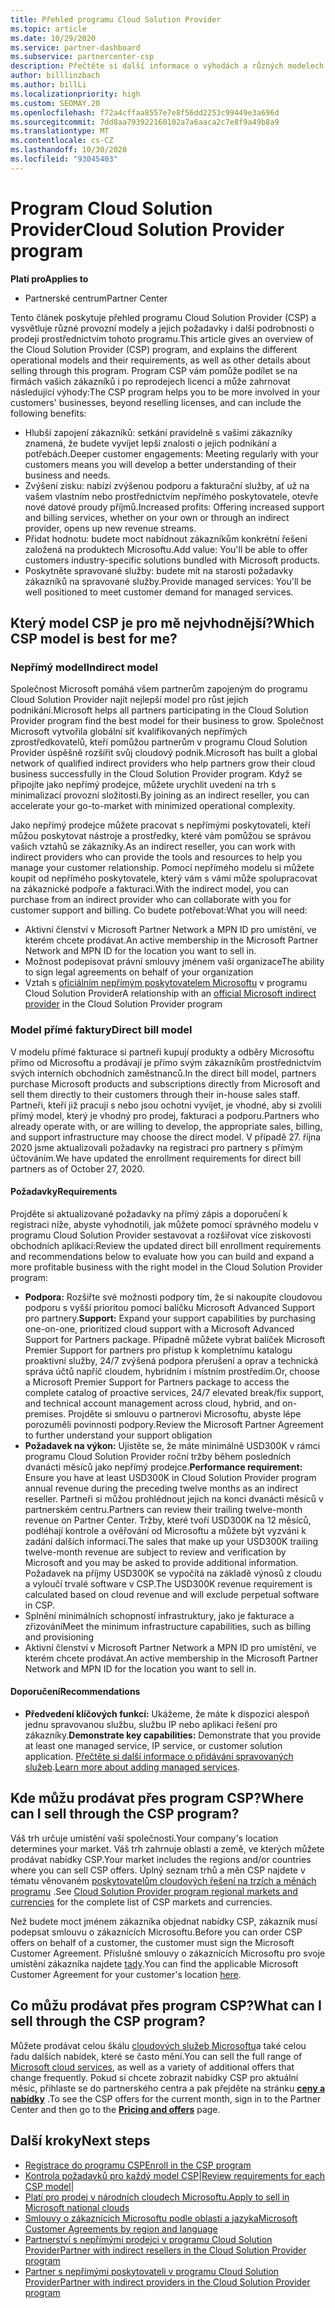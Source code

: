 ```yaml
---
title: Přehled programu Cloud Solution Provider
ms.topic: article
ms.date: 10/29/2020
ms.service: partner-dashboard
ms.subservice: partnercenter-csp
description: Přečtěte si další informace o výhodách a různých modelech v programu Cloud Solution Provider (CSP), které vám pomůžou dosáhnout vaší firmy s novými zákazníky a novými znalostmi.
author: billlinzbach
ms.author: billLi
ms.localizationpriority: high
ms.custom: SEOMAY.20
ms.openlocfilehash: f72a4cffaa8557e7e8f56dd2253c99449e3a696d
ms.sourcegitcommit: 7dd8aa793922160102a7a6aaca2c7e8f9a49b8a9
ms.translationtype: MT
ms.contentlocale: cs-CZ
ms.lasthandoff: 10/30/2020
ms.locfileid: "93045403"
---
```

# <a name="cloud-solution-provider-program"></a><span data-ttu-id="99e44-103">Program Cloud Solution Provider</span><span class="sxs-lookup"><span data-stu-id="99e44-103">Cloud Solution Provider program</span></span> 

<span data-ttu-id="99e44-104">**Platí pro**</span><span class="sxs-lookup"><span data-stu-id="99e44-104">**Applies to**</span></span>

- <span data-ttu-id="99e44-105">Partnerské centrum</span><span class="sxs-lookup"><span data-stu-id="99e44-105">Partner Center</span></span>

<span data-ttu-id="99e44-106">Tento článek poskytuje přehled programu Cloud Solution Provider (CSP) a vysvětluje různé provozní modely a jejich požadavky i další podrobnosti o prodeji prostřednictvím tohoto programu.</span><span class="sxs-lookup"><span data-stu-id="99e44-106">This article gives an overview of the Cloud Solution Provider (CSP) program, and explains the different operational models and their requirements, as well as other details about selling through this program.</span></span>  <span data-ttu-id="99e44-107">Program CSP vám pomůže podílet se na firmách vašich zákazníků i po reprodejech licencí a může zahrnovat následující výhody:</span><span class="sxs-lookup"><span data-stu-id="99e44-107">The CSP program helps you to be more involved in your customers' businesses, beyond reselling licenses, and can include the following benefits:</span></span> 

- <span data-ttu-id="99e44-108">Hlubší zapojení zákazníků: setkání pravidelně s vašimi zákazníky znamená, že budete vyvíjet lepší znalosti o jejich podnikání a potřebách.</span><span class="sxs-lookup"><span data-stu-id="99e44-108">Deeper customer engagements: Meeting regularly with your customers means you will develop a better understanding of their business and needs.</span></span>
- <span data-ttu-id="99e44-109">Zvýšení zisku: nabízí zvýšenou podporu a fakturační služby, ať už na vašem vlastním nebo prostřednictvím nepřímého poskytovatele, otevře nové datové proudy příjmů.</span><span class="sxs-lookup"><span data-stu-id="99e44-109">Increased profits: Offering increased support and billing services, whether on your own or through an indirect provider, opens up new revenue streams.</span></span>  
- <span data-ttu-id="99e44-110">Přidat hodnotu: budete moct nabídnout zákazníkům konkrétní řešení založená na produktech Microsoftu.</span><span class="sxs-lookup"><span data-stu-id="99e44-110">Add value: You'll be able to offer customers industry-specific solutions bundled with Microsoft products.</span></span>
- <span data-ttu-id="99e44-111">Poskytněte spravované služby: budete mít na starosti požadavky zákazníků na spravované služby.</span><span class="sxs-lookup"><span data-stu-id="99e44-111">Provide managed services: You'll be well positioned to meet customer demand for managed services.</span></span> 

## <a name="which-csp-model-is-best-for-me"></a><span data-ttu-id="99e44-112">Který model CSP je pro mě nejvhodnější?</span><span class="sxs-lookup"><span data-stu-id="99e44-112">Which CSP model is best for me?</span></span>

### <a name="indirect-model"></a><span data-ttu-id="99e44-113">Nepřímý model</span><span class="sxs-lookup"><span data-stu-id="99e44-113">Indirect model</span></span>

<span data-ttu-id="99e44-114">Společnost Microsoft pomáhá všem partnerům zapojeným do programu Cloud Solution Provider najít nejlepší model pro růst jejich podnikání.</span><span class="sxs-lookup"><span data-stu-id="99e44-114">Microsoft helps all partners participating in the Cloud Solution Provider program find the best model for their business to grow.</span></span> <span data-ttu-id="99e44-115">Společnost Microsoft vytvořila globální síť kvalifikovaných nepřímých zprostředkovatelů, kteří pomůžou partnerům v programu Cloud Solution Provider úspěšně rozšířit svůj cloudový podnik.</span><span class="sxs-lookup"><span data-stu-id="99e44-115">Microsoft has built a global network of qualified indirect providers who help partners grow their cloud business successfully in the Cloud Solution Provider program.</span></span> <span data-ttu-id="99e44-116">Když se připojíte jako nepřímý prodejce, můžete urychlit uvedení na trh s minimalizací provozní složitosti.</span><span class="sxs-lookup"><span data-stu-id="99e44-116">By joining as an indirect reseller, you can accelerate your go-to-market with minimized operational complexity.</span></span> 

<span data-ttu-id="99e44-117">Jako nepřímý prodejce můžete pracovat s nepřímými poskytovateli, kteří můžou poskytovat nástroje a prostředky, které vám pomůžou se správou vašich vztahů se zákazníky.</span><span class="sxs-lookup"><span data-stu-id="99e44-117">As an indirect reseller, you can work with indirect providers who can provide the tools and resources to help you manage your customer relationship.</span></span> <span data-ttu-id="99e44-118">Pomocí nepřímého modelu si můžete koupit od nepřímého poskytovatele, který vám s vámi může spolupracovat na zákaznické podpoře a fakturaci.</span><span class="sxs-lookup"><span data-stu-id="99e44-118">With the indirect model, you can purchase from an indirect provider who can collaborate with you for customer support and billing.</span></span>
<span data-ttu-id="99e44-119">Co budete potřebovat:</span><span class="sxs-lookup"><span data-stu-id="99e44-119">What you will need:</span></span> 

- <span data-ttu-id="99e44-120">Aktivní členství v Microsoft Partner Network a MPN ID pro umístění, ve kterém chcete prodávat.</span><span class="sxs-lookup"><span data-stu-id="99e44-120">An active membership in the Microsoft Partner Network and MPN ID for the location you want to sell in.</span></span>
- <span data-ttu-id="99e44-121">Možnost podepisovat právní smlouvy jménem vaší organizace</span><span class="sxs-lookup"><span data-stu-id="99e44-121">The ability to sign legal agreements on behalf of your organization</span></span>
- <span data-ttu-id="99e44-122">Vztah s [oficiálním nepřímým poskytovatelem Microsoftu](https://partnercenter.microsoft.com/partner/find-a-provider) v programu Cloud Solution Provider</span><span class="sxs-lookup"><span data-stu-id="99e44-122">A relationship with an [official Microsoft indirect provider](https://partnercenter.microsoft.com/partner/find-a-provider) in the Cloud Solution Provider program</span></span>

### <a name="direct-bill-model"></a><span data-ttu-id="99e44-123">Model přímé faktury</span><span class="sxs-lookup"><span data-stu-id="99e44-123">Direct bill model</span></span>

<span data-ttu-id="99e44-124">V modelu přímé fakturace si partneři kupují produkty a odběry Microsoftu přímo od Microsoftu a prodávají je přímo svým zákazníkům prostřednictvím svých interních obchodních zaměstnanců.</span><span class="sxs-lookup"><span data-stu-id="99e44-124">In the direct bill model, partners purchase Microsoft products and subscriptions directly from Microsoft and sell them directly to their customers through their in-house sales staff.</span></span> <span data-ttu-id="99e44-125">Partneři, kteří již pracují s nebo jsou ochotni vyvíjet, je vhodné, aby si zvolili přímý model, který je vhodný pro prodej, fakturaci a podporu.</span><span class="sxs-lookup"><span data-stu-id="99e44-125">Partners who already operate with, or are willing to develop, the appropriate sales, billing, and support infrastructure may choose the direct model.</span></span> <span data-ttu-id="99e44-126">V případě 27. října 2020 jsme aktualizovali požadavky na registraci pro partnery s přímým účtováním.</span><span class="sxs-lookup"><span data-stu-id="99e44-126">We have updated the enrollment requirements for direct bill partners as of October 27, 2020.</span></span>

#### <a name="requirements"></a><span data-ttu-id="99e44-127">Požadavky</span><span class="sxs-lookup"><span data-stu-id="99e44-127">Requirements</span></span>

<span data-ttu-id="99e44-128">Projděte si aktualizované požadavky na přímý zápis a doporučení k registraci níže, abyste vyhodnotili, jak můžete pomocí správného modelu v programu Cloud Solution Provider sestavovat a rozšiřovat více ziskovosti obchodních aplikací:</span><span class="sxs-lookup"><span data-stu-id="99e44-128">Review the updated direct bill enrollment requirements and recommendations below to evaluate how you can build and expand a more profitable business with the right model in the Cloud Solution Provider program:</span></span>  

- <span data-ttu-id="99e44-129">**Podpora:** Rozšiřte své možnosti podpory tím, že si nakoupíte cloudovou podporu s vyšší prioritou pomocí balíčku Microsoft Advanced Support pro partnery.</span><span class="sxs-lookup"><span data-stu-id="99e44-129">**Support:** Expand your support capabilities by purchasing one-on-one, prioritized cloud support with a Microsoft Advanced Support for Partners package.</span></span> <span data-ttu-id="99e44-130">Případně můžete vybrat balíček Microsoft Premier Support for partners pro přístup k kompletnímu katalogu proaktivní služby, 24/7 zvýšená podpora přerušení a oprav a technická správa účtů napříč cloudem, hybridním i místním prostředím.</span><span class="sxs-lookup"><span data-stu-id="99e44-130">Or, choose a Microsoft Premier Support for Partners package to access the complete catalog of proactive services, 24/7 elevated break/fix support, and technical account management across cloud, hybrid, and on-premises.</span></span> <span data-ttu-id="99e44-131">Projděte si smlouvu o partnerovi Microsoftu, abyste lépe porozuměli povinnosti podpory.</span><span class="sxs-lookup"><span data-stu-id="99e44-131">Review the Microsoft Partner Agreement to further understand your support obligation</span></span>
- <span data-ttu-id="99e44-132">**Požadavek na výkon:** Ujistěte se, že máte minimálně USD300K v rámci programu Cloud Solution Provider roční tržby během posledních dvanácti měsíců jako nepřímý prodejce.</span><span class="sxs-lookup"><span data-stu-id="99e44-132">**Performance requirement:** Ensure you have at least USD300K in Cloud Solution Provider program annual revenue during the preceding twelve months as an indirect reseller.</span></span> <span data-ttu-id="99e44-133">Partneři si můžou prohlédnout jejich na konci dvanácti měsíců v partnerském centru.</span><span class="sxs-lookup"><span data-stu-id="99e44-133">Partners can review their trailing twelve-month revenue on Partner Center.</span></span> <span data-ttu-id="99e44-134">Tržby, které tvoří USD300K na 12 měsíců, podléhají kontrole a ověřování od Microsoftu a můžete být vyzváni k zadání dalších informací.</span><span class="sxs-lookup"><span data-stu-id="99e44-134">The sales that make up your USD300K trailing twelve-month revenue are subject to review and verification by Microsoft and you may be asked to provide additional information.</span></span> <span data-ttu-id="99e44-135">Požadavek na příjmy USD300K se vypočítá na základě výnosů z cloudu a vyloučí trvalé software v CSP.</span><span class="sxs-lookup"><span data-stu-id="99e44-135">The USD300K revenue requirement is calculated based on cloud revenue and will exclude perpetual software in CSP.</span></span>
- <span data-ttu-id="99e44-136">Splnění minimálních schopností infrastruktury, jako je fakturace a zřizování</span><span class="sxs-lookup"><span data-stu-id="99e44-136">Meet the minimum infrastructure capabilities, such as billing and provisioning</span></span>
- <span data-ttu-id="99e44-137">Aktivní členství v Microsoft Partner Network a MPN ID pro umístění, ve kterém chcete prodávat.</span><span class="sxs-lookup"><span data-stu-id="99e44-137">An active membership in the Microsoft Partner Network and MPN ID for the location you want to sell in.</span></span>

#### <a name="recommendations"></a><span data-ttu-id="99e44-138">Doporučení</span><span class="sxs-lookup"><span data-stu-id="99e44-138">Recommendations</span></span>

- <span data-ttu-id="99e44-139">**Předvedení klíčových funkcí:** Ukážeme, že máte k dispozici alespoň jednu spravovanou službu, službu IP nebo aplikaci řešení pro zákazníky.</span><span class="sxs-lookup"><span data-stu-id="99e44-139">**Demonstrate key capabilities:** Demonstrate that you provide at least one managed service, IP service, or customer solution application.</span></span> <span data-ttu-id="99e44-140">[Přečtěte si další informace o přidávání spravovaných služeb](https://partner.microsoft.com/solutions/managed-services).</span><span class="sxs-lookup"><span data-stu-id="99e44-140">[Learn more about adding managed services](https://partner.microsoft.com/solutions/managed-services).</span></span> 

## <a name="where-can-i-sell-through-the-csp-program"></a><span data-ttu-id="99e44-141">Kde můžu prodávat přes program CSP?</span><span class="sxs-lookup"><span data-stu-id="99e44-141">Where can I sell through the CSP program?</span></span>

<span data-ttu-id="99e44-142">Váš trh určuje umístění vaší společnosti.</span><span class="sxs-lookup"><span data-stu-id="99e44-142">Your company's location determines your market.</span></span> <span data-ttu-id="99e44-143">Váš trh zahrnuje oblasti a země, ve kterých můžete prodávat nabídky CSP.</span><span class="sxs-lookup"><span data-stu-id="99e44-143">Your market includes the regions and/or countries where you can sell CSP offers.</span></span> <span data-ttu-id="99e44-144">Úplný seznam trhů a měn CSP najdete v tématu věnovaném [poskytovatelům cloudových řešení na trzích a měnách programu](regional-authorization-overview.md) .</span><span class="sxs-lookup"><span data-stu-id="99e44-144">See [Cloud Solution Provider program regional markets and currencies](regional-authorization-overview.md) for the complete list of CSP markets and currencies.</span></span>

<span data-ttu-id="99e44-145">Než budete moct jménem zákazníka objednat nabídky CSP, zákazník musí podepsat smlouvu o zákaznících Microsoftu.</span><span class="sxs-lookup"><span data-stu-id="99e44-145">Before you can order CSP offers on behalf of a customer, the customer must sign the Microsoft Customer Agreement.</span></span> <span data-ttu-id="99e44-146">Příslušné smlouvy o zákaznících Microsoftu pro svoje umístění zákazníka najdete [tady](agreements.md).</span><span class="sxs-lookup"><span data-stu-id="99e44-146">You can find the applicable Microsoft Customer Agreement for your customer's location [here](agreements.md).</span></span>  

## <a name="what-can-i-sell-through-the-csp-program"></a><span data-ttu-id="99e44-147">Co můžu prodávat přes program CSP?</span><span class="sxs-lookup"><span data-stu-id="99e44-147">What can I sell through the CSP program?</span></span>

<span data-ttu-id="99e44-148">Můžete prodávat celou škálu [cloudových služeb Microsoftu](https://partner.microsoft.com/cloud-solution-provider/products-and-services)a také celou řadu dalších nabídek, které se často mění.</span><span class="sxs-lookup"><span data-stu-id="99e44-148">You can sell the full range of [Microsoft cloud services](https://partner.microsoft.com/cloud-solution-provider/products-and-services), as well as a variety of additional offers that change frequently.</span></span> <span data-ttu-id="99e44-149">Pokud si chcete zobrazit nabídky CSP pro aktuální měsíc, přihlaste se do partnerského centra a pak přejděte na stránku [**ceny a nabídky**](https://partnercenter.microsoft.com/pcv/sales) .</span><span class="sxs-lookup"><span data-stu-id="99e44-149">To see the CSP offers for the current month, sign in to the Partner Center and then go to the [**Pricing and offers**](https://partnercenter.microsoft.com/pcv/sales) page.</span></span>

## <a name="next-steps"></a><span data-ttu-id="99e44-150">Další kroky</span><span class="sxs-lookup"><span data-stu-id="99e44-150">Next steps</span></span>

- [<span data-ttu-id="99e44-151">Registrace do programu CSP</span><span class="sxs-lookup"><span data-stu-id="99e44-151">Enroll in the CSP program</span></span>](enrolling-in-the-csp-program.md)
- <span data-ttu-id="99e44-152">[Kontrola požadavků pro každý model CSP](https://partnercenter.microsoft.com/partner/cloud-solution-provider)|</span><span class="sxs-lookup"><span data-stu-id="99e44-152">[Review requirements for each CSP model](https://partnercenter.microsoft.com/partner/cloud-solution-provider)|</span></span>
- [<span data-ttu-id="99e44-153">Platí pro prodej v národních cloudech Microsoftu.</span><span class="sxs-lookup"><span data-stu-id="99e44-153">Apply to sell in Microsoft national clouds</span></span>](csp-national-clouds-overview.md)
- [<span data-ttu-id="99e44-154">Smlouvy o zákaznících Microsoftu podle oblasti a jazyka</span><span class="sxs-lookup"><span data-stu-id="99e44-154">Microsoft Customer Agreements by region and language</span></span>](agreements.md)
- [<span data-ttu-id="99e44-155">Partnerství s nepřímými prodejci v programu Cloud Solution Provider</span><span class="sxs-lookup"><span data-stu-id="99e44-155">Partner with indirect resellers in the Cloud Solution Provider program</span></span>](indirect-provider-tasks-in-partner-center.md)
- [<span data-ttu-id="99e44-156">Partner s nepřímými poskytovateli v programu Cloud Solution Provider</span><span class="sxs-lookup"><span data-stu-id="99e44-156">Partner with indirect providers in the Cloud Solution Provider program</span></span>](indirect-reseller-tasks-in-partner-center.md)
